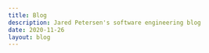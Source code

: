 ```yaml
---
title: Blog
description: Jared Petersen's software engineering blog
date: 2020-11-26
layout: blog
---
```

